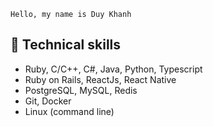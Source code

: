 ```
Hello, my name is Duy Khanh
```

## 📑 Technical skills
- Ruby, C/C++, C#, Java, Python, Typescript
- Ruby on Rails, ReactJs, React Native
- PostgreSQL, MySQL, Redis
- Git, Docker
- Linux (command line)
